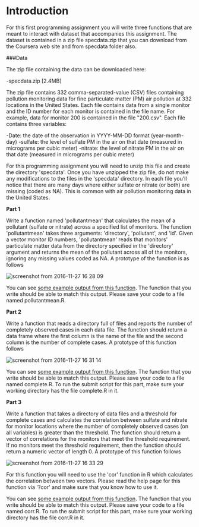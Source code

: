 Introduction
============

For this first programming assignment you will write three functions that are meant to interact with dataset that accompanies this assignment. The dataset is contained in a zip file specdata.zip that you can download from the Coursera web site and from specdata folder also.

###Data

The zip file containing the data can be downloaded here:

-specdata.zip [2.4MB]


The zip file contains 332 comma-separated-value (CSV) files containing pollution monitoring data for fine particulate matter (PM) air pollution at 332 locations in the United States. Each file contains data from a single monitor and the ID number for each monitor is contained in the file name. For example, data for monitor 200 is contained in the file "200.csv". Each file contains three variables:


-Date: the date of the observation in YYYY-MM-DD format (year-month-day)
-sulfate: the level of sulfate PM in the air on that date (measured in micrograms per cubic meter)
-nitrate: the level of nitrate PM in the air on that date (measured in micrograms per cubic meter)


For this programming assignment you will need to unzip this file and create the directory 'specdata'. Once you have unzipped the zip file, do not make any modifications to the files in the 'specdata' directory. In each file you'll notice that there are many days where either sulfate or nitrate (or both) are missing (coded as NA). This is common with air pollution monitoring data in the United States.

**Part 1**

Write a function named 'pollutantmean' that calculates the mean of a pollutant (sulfate or nitrate) across a specified list of monitors. The function 'pollutantmean' takes three arguments: 'directory', 'pollutant', and 'id'. Given a vector monitor ID numbers, 'pollutantmean' reads that monitors' particulate matter data from the directory specified in the 'directory' argument and returns the mean of the pollutant across all of the monitors, ignoring any missing values coded as NA. A prototype of the function is as follows

![screenshot from 2016-11-27 16 28 09](https://cloud.githubusercontent.com/assets/19671929/20647893/9fc3e48e-b4be-11e6-8079-f7b1585d4b7a.png)


You can see [some example output from this function](https://d396qusza40orc.cloudfront.net/rprog%2Fdoc%2Fpollutantmean-demo.html). The function that you write should be able to match this output. Please save your code to a file named pollutantmean.R.

**Part 2**

Write a function that reads a directory full of files and reports the number of completely observed cases in each data file. The function should return a data frame where the first column is the name of the file and the second column is the number of complete cases. A prototype of this function follows


![screenshot from 2016-11-27 16 31 14](https://cloud.githubusercontent.com/assets/19671929/20647909/f0436af6-b4be-11e6-93ce-294bc035ffaa.png)


You can see [some example output from this function](https://d396qusza40orc.cloudfront.net/rprog%2Fdoc%2Fcomplete-demo.html). The function that you write should be able to match this output. Please save your code to a file named complete.R. To run the submit script for this part, make sure your working directory has the file complete.R in it.

**Part 3**

Write a function that takes a directory of data files and a threshold for complete cases and calculates the correlation between sulfate and nitrate for monitor locations where the number of completely observed cases (on all variables) is greater than the threshold. The function should return a vector of correlations for the monitors that meet the threshold requirement. If no monitors meet the threshold requirement, then the function should return a numeric vector of length 0. A prototype of this function follows

![screenshot from 2016-11-27 16 33 29](https://cloud.githubusercontent.com/assets/19671929/20647928/44962210-b4bf-11e6-9329-71c5b33f5a53.png)


For this function you will need to use the 'cor' function in R which calculates the correlation between two vectors. Please read the help page for this function via '?cor' and make sure that you know how to use it.

You can see [some example output from this function](https://d396qusza40orc.cloudfront.net/rprog%2Fdoc%2Fcorr-demo.html). The function that you write should be able to match this output. Please save your code to a file named corr.R. To run the submit script for this part, make sure your working directory has the file corr.R in it.
